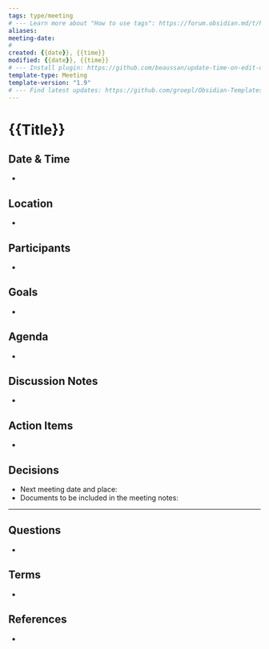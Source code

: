 ```yaml
---
tags: type/meeting
# --- Learn more about "How to use tags": https://forum.obsidian.md/t/how-to-use-tags/
aliases:
meeting-date:
#
created: {{date}}, {{time}}
modified: {{date}}, {{time}}
# --- Install plugin: https://github.com/beaussan/update-time-on-edit-obsidian
template-type: Meeting
template-version: "1.9"
# --- Find latest updates: https://github.com/groepl/Obsidian-Templates
---
```


# {{Title}}

<!-- Main content of my thoughts really -->

## Date & Time
<!-- With starting and ending times -->
- 

## Location
<!-- Physical location or links to online meeting (Zoom, MS Teams, Miro etc.) -->
- 

## Participants
<!-- List of meeting participants using linked names -->
- 

## Goals
<!-- What we want to achieve in this meeting -->
- 

## Agenda 
<!-- What, who & duration planned in advance -->
- 

## Discussion Notes
<!-- Cover discussion topics -->
- 

## Action Items
<!-- Add tasks, task owners and due dates -->
- 

## Decisions
<!-- Record of decisions you make in this meeting -->
- Next meeting date and place: 
- Documents to be included in the meeting notes:


---
## Questions
<!-- What remains for you to consider? --> 
- 

## Terms
<!-- Links to definition pages -->
- 

## References
<!-- Links to pages not referenced in the content -->
- 